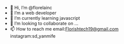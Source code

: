 - 👋 Hi, I’m @florelainc
- 👀 I’m a web developer
- 🌱 I’m currently learning javascript
- 💞️ I’m looking to collaborate on ...
- 📫 How to reach me email:Florishtech19@gmail.com instagram:sd_yanmife

<!---
florelainc/florelainc is a ✨ special ✨ repository because its `README.md` (this file) appears on your GitHub profile.
You can click the Preview link to take a look at your changes.
--->

